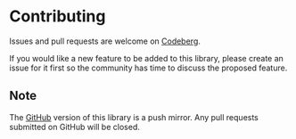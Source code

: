 # Contributing

Issues and pull requests are welcome
on [Codeberg](https://codeberg.org/algjs/enum/).

If you would like a new feature to be added to this library, please create an
issue for it first so the community has time to discuss the proposed feature.

## Note

The [GitHub](https://github.com/alg-js/enum) version of this library is a push
mirror. Any pull requests submitted on GitHub will be closed.
